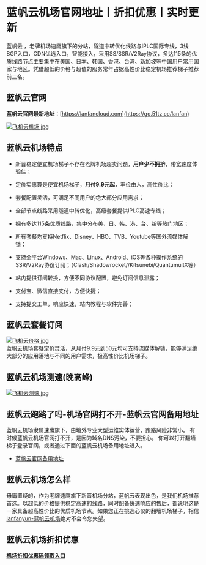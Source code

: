 # 蓝帆云机场官网地址丨折扣优惠丨实时更新
蓝帆云 ，老牌机场速鹰旗下的分站，隧道中转优化线路与IPLC国际专线，3线BGP入口，CDN优选入口，智能接入，采用SS/SSR/V2Ray协议，多达115条的优质线路节点主要集中在美国、日本、韩国、香港、台湾、新加坡等中国用户常用国家与地区。凭借超低的价格与超值的服务常年占据高性价比稳定机场推荐梯子推荐前三名。

## 蓝帆云官网
**蓝帆云官网最新地址**：[https://lanfancloud.com](https://go.51tz.cc/lanfan)

[![飞机云机场.jpg](https://s2.loli.net/2024/02/23/plBxnmfL7FY5orv.jpg)](https://go.51tz.cc/lanfan)

## 蓝帆云机场特点
* 新晋稳定便宜机场梯子不存在老牌机场超卖问题，**用户少不拥挤**，带宽速度体验佳；

* 定价实惠算是便宜机场梯子，**月付9.9元起**，丰俭由人，高性价比；

* 套餐配置灵活，可满足不同用户的绝大部分应用需求；

* 全部节点线路采用隧道中转优化，高级套餐提供IPLC高速专线；

* 拥有多达115条优质线路，集中分布美、日、韩、港、台、新等热门地区；

* 所有套餐均支持Netflix、Disney、HBO、TVB、Youtube等国外流媒体解锁；

* 支持全平台Windows、Mac、Linux、Android、iOS等各种操作系统的SSR/V2Ray协议订阅；（Clash/Shadowrocket//Kitsunebi/QuantumultX等）

* 站内提供订阅转换，方便不同协议配置，避免订阅信息泄露；

* 支付宝、微信直接支付，方便快捷；

* 支持提交工单，响应快速，站内教程与软件完善；

## 蓝帆云套餐订阅
[![飞机云价格.jpg](https://s2.loli.net/2023/12/08/W8rY2pE9oeVcJnm.jpg)](https://go.51tz.cc/lanfan)  
蓝帆云机场套餐定价灵活，从月付9.9元到50元均可支持流媒体解锁，能够满足绝大部分的应用落地与不同的用户需求，极高性价比机场梯子。

## 蓝帆云机场测速(晚高峰)
[![飞机云测速.jpg](https://s2.loli.net/2023/12/08/TElmno8SFXc7Lfw.jpg)](https://go.51tz.cc/lanfan)

## 蓝帆云跑路了吗-机场官网打不开-蓝帆云官网备用地址
蓝帆云机场隶属速鹰旗下，由境外专业大型运维实体运营，跑路风险非常小。
有时候蓝帆云机场官网打不开，是因为域名DNS污染，不要担心。
你可以打开翻墙梯子登录官网，或者通过下面的蓝帆云机场备用地址进入。

* [蓝帆云官网备用地址](https://go.51tz.cc/lanfan)


## 蓝帆云机场怎么样
毋庸置疑的，作为老牌速鹰旗下新晋机场分站，蓝帆云表现出色，是我们机场推荐首选。以超低的价格提供稳定高速的线路，同时配备快速响应的售后，都说明这是一家具备超高性价比的优质机场节点。如果您正在挑选心仪的翻墙机场梯子，相信[lanfanyun-蓝帆云机场](https://go.51tz.cc/lanfan)绝对不会令您失望。

## 蓝帆云机场折扣优惠
[**机场折扣优惠码领取入口**](https://ihaoke.vip/discount/)

